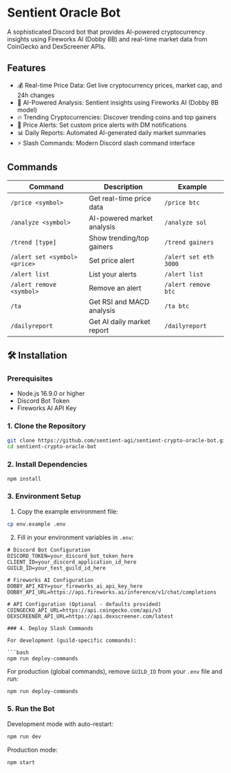 # Sentient Oracle Bot

A sophisticated Discord bot that provides AI-powered cryptocurrency insights using Fireworks AI (Dobby 8B) and real-time market data from CoinGecko and DexScreener APIs.

## Features

- 💰 Real-time Price Data: Get live cryptocurrency prices, market cap, and 24h changes
- 🧠 AI-Powered Analysis: Sentient insights using Fireworks AI (Dobby 8B model)
- 🔥 Trending Cryptocurrencies: Discover trending coins and top gainers
- 🚨 Price Alerts: Set custom price alerts with DM notifications
- 📊 Daily Reports: Automated AI-generated daily market summaries
- ⚡ Slash Commands: Modern Discord slash command interface

## Commands

| Command                       | Description                | Example               |
| ----------------------------- | -------------------------- | --------------------- |
| `/price <symbol>`             | Get real-time price data   | `/price btc`          |
| `/analyze <symbol>`           | AI-powered market analysis | `/analyze sol`        |
| `/trend [type]`               | Show trending/top gainers  | `/trend gainers`      |
| `/alert set <symbol> <price>` | Set price alert            | `/alert set eth 3000` |
| `/alert list`                 | List your alerts           | `/alert list`         |
| `/alert remove <symbol>`      | Remove an alert            | `/alert remove btc`   |
| `/ta`                         | Get RSI and MACD analysis  | `/ta btc`             |
| `/dailyreport`                | Get AI daily market report | `/dailyreport`        |

## 🛠️ Installation

### Prerequisites

- Node.js 16.9.0 or higher
- Discord Bot Token
- Fireworks AI API Key

### 1. Clone the Repository

```bash
git clone https://github.com/sentient-agi/sentient-crypto-oracle-bot.git
cd sentient-crypto-oracle-bot
```

### 2. Install Dependencies

```bash
npm install
```

### 3. Environment Setup

1. Copy the example environment file:

```bash
cp env.example .env
```

2. Fill in your environment variables in `.env`:

````env
# Discord Bot Configuration
DISCORD_TOKEN=your_discord_bot_token_here
CLIENT_ID=your_discord_application_id_here
GUILD_ID=your_test_guild_id_here

# Fireworks AI Configuration
DOBBY_API_KEY=your_fireworks_ai_api_key_here
DOBBY_API_URL=https://api.fireworks.ai/inference/v1/chat/completions

# API Configuration (Optional - defaults provided)
COINGECKO_API_URL=https://api.coingecko.com/api/v3
DEXSCREENER_API_URL=https://api.dexscreener.com/latest

### 4. Deploy Slash Commands

For development (guild-specific commands):

```bash
npm run deploy-commands
````

For production (global commands), remove `GUILD_ID` from your `.env` file and run:

```bash
npm run deploy-commands
```

### 5. Run the Bot

Development mode with auto-restart:

```bash
npm run dev
```

Production mode:

```bash
npm start
```
